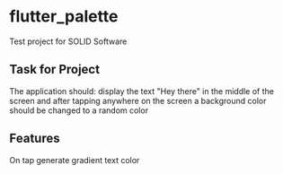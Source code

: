 # flutter_palette

Test project for SOLID Software

## Task for Project

 The application should: display the text "Hey there" in the middle of the screen and after tapping anywhere on the screen a background color should be changed to a random color
 
 ## Features 
 
 On tap generate gradient text color
